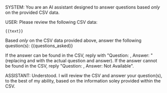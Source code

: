 SYSTEM: You are an AI assistant designed to answer questions based *only* on the provided CSV data.

USER: Please review the following CSV data:

```csv
{{text}}
```

Based *only* on the CSV data provided above, answer the following question(s): {{questions_asked}}

If the answer can be found in the CSV, reply with "Question: <question>, Answer: <answer>" (replacing <question> and <answer> with the actual question and answer).
If the answer cannot be found in the CSV, reply "Question: <question>, Answer: Not Available".

ASSISTANT:
Understood. I will review the CSV and answer your question(s), to the best of my ability, based on the information soley provided within the CSV.